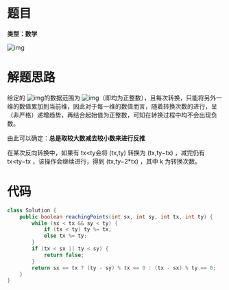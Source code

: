 # 题目

**类型：数学**



![img](https://cdn.nlark.com/yuque/0/2022/png/2941598/1649575587836-2f922ab8-7018-4959-8895-3e98b568f9b5.png)

# 解题思路

给定的 ![img](https://cdn.nlark.com/yuque/__latex/c45f539363d5f932df7ef2d6d5937518.svg)的数据范围为 ![img](https://cdn.nlark.com/yuque/__latex/1a4e82f1af8bdaa4b3ce5cfafc5dee06.svg)（即均为正整数），且每次转换，只能将另外一维的数值累加到当前维，因此对于每一维的数值而言，随着转换次数的进行，呈（非严格）递增趋势，再结合起始值为正整数，可知在转换过程中均不会出现负数。

由此可以确定：**总是取较大数减去较小数来进行反推**

在某次反向转换中，如果有 tx<ty会将 (tx,ty)  转换为 (tx,ty−tx) ，减完仍有 tx<ty−tx ，该操作会继续进行，得到 (tx,ty−2*tx) ，其中 k  为转换次数。







# 代码

```java
class Solution {
    public boolean reachingPoints(int sx, int sy, int tx, int ty) {
        while (sx < tx && sy < ty) {
            if (tx < ty) ty %= tx;
            else tx %= ty;
        }
        if (tx < sx || ty < sy) {
            return false;
        }
        return sx == tx ? (ty - sy) % tx == 0 : (tx - sx) % ty == 0;
    }
}
```